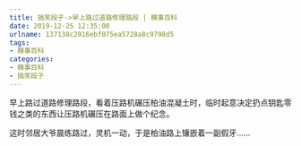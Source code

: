 ```yaml
---
title: 搞笑段子->早上路过道路修理路段 | 糗事百科
date: 2019-12-25 12:35:00
urlname: 137138c2916ebf075ea5728a8c9798d5
tags: 
- 糗事百科
categories:
- 糗事百科
- 搞笑段子
---
```

早上路过道路修理路段，看着压路机碾压柏油混凝土时，临时起意决定扔点钥匙零钱之类的东西让压路机碾压在路面上做个纪念。

这时邻居大爷晨练路过，灵机一动，于是柏油路上镶嵌着一副假牙……


